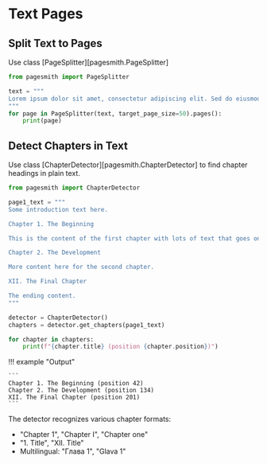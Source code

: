 # Text Pages

## Split Text to Pages

Use class [PageSplitter][pagesmith.PageSplitter]

```python
from pagesmith import PageSplitter

text = """
Lorem ipsum dolor sit amet, consectetur adipiscing elit. Sed do eiusmod tempor incididunt ut labore et dolore magna aliqua. Ut enim ad minim veniam, quis nostrud exercitation ullamco laboris nisi ut aliquip ex ea commodo consequat. Duis aute irure dolor in reprehenderit in voluptate velit esse cillum dolore eu fugiat nulla pariatur. Excepteur sint occaecat cupidatat non proident, sunt in culpa qui officia deserunt mollit anim id est laborum.
"""
for page in PageSplitter(text, target_page_size=50).pages():
    print(page)
```

## Detect Chapters in Text

Use class [ChapterDetector][pagesmith.ChapterDetector] to find chapter headings in plain text.

```python
from pagesmith import ChapterDetector

page1_text = """
Some introduction text here.

Chapter 1. The Beginning

This is the content of the first chapter with lots of text that goes on and on.

Chapter 2. The Development

More content here for the second chapter.

XII. The Final Chapter

The ending content.
"""

detector = ChapterDetector()
chapters = detector.get_chapters(page1_text)

for chapter in chapters:
    print(f"{chapter.title} (position {chapter.position})")
```

!!! example "Output"

    ```
    Chapter 1. The Beginning (position 42)
    Chapter 2. The Development (position 134)
    XII. The Final Chapter (position 201)
    ```

The detector recognizes various chapter formats:

- "Chapter 1", "Chapter I", "Chapter one"
- "1. Title", "XII. Title"
- Multilingual: "Глава 1", "Glava 1"
